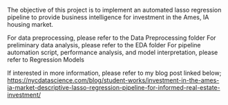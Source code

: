 The objective of this project is to implement an automated lasso regression pipeline
to provide business intelligence for investment in the Ames, IA housing market.

For data preprocessing, please refer to the Data Preprocessing folder
For preliminary data analysis, please refer to the EDA folder
For pipeline automation script, performance analysis, and model interpretation, please refer to Regression Models

If interested in more information, please refer to my blog post linked below;
https://nycdatascience.com/blog/student-works/investment-in-the-ames-ia-market-descriptive-lasso-regression-pipeline-for-informed-real-estate-investment/
